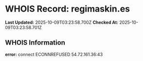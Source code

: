 # WHOIS Record: regimaskin.es

**Last Updated:** 2025-10-09T03:23:58.700Z
**Checked At:** 2025-10-09T03:23:58.701Z

## WHOIS Information

**error:** connect ECONNREFUSED 54.72.161.36:43

